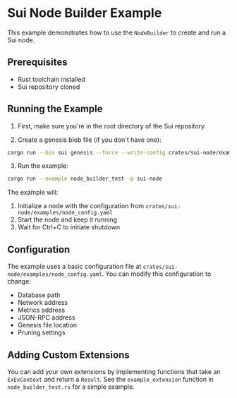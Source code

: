# Sui Node Builder Example

This example demonstrates how to use the `NodeBuilder` to create and run a Sui node.

## Prerequisites

- Rust toolchain installed
- Sui repository cloned

## Running the Example

1. First, make sure you're in the root directory of the Sui repository.

2. Create a genesis blob file (if you don't have one):
```bash
cargo run --bin sui genesis --force --write-config crates/sui-node/examples/node_config.yaml
```

3. Run the example:
```bash
cargo run --example node_builder_test -p sui-node
```

The example will:
1. Initialize a node with the configuration from `crates/sui-node/examples/node_config.yaml`
2. Start the node and keep it running
3. Wait for Ctrl+C to initiate shutdown

## Configuration

The example uses a basic configuration file at `crates/sui-node/examples/node_config.yaml`. You can modify this configuration to change:
- Database path
- Network address
- Metrics address
- JSON-RPC address
- Genesis file location
- Pruning settings

## Adding Custom Extensions

You can add your own extensions by implementing functions that take an `ExExContext` and return a `Result`. See the `example_extension` function in `node_builder_test.rs` for a simple example. 